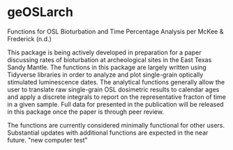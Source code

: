# geOSLarch
Functions for OSL Bioturbation and Time Percentage Analysis per McKee &amp; Frederick (n.d.)

This package is being actively developed in preparation for a paper discussing rates of bioturbation at archeological sites in the East Texas Sandy Mantle. The functions in this package are largely written using Tidyverse libraries in order to analyze and plot single-grain optically stimulated luminescence dates. The analytical functions generally allow the user to translate raw single-grain OSL dosimetric results to calendar ages and apply a discrete integrals to report on the representative fracton of time in a given sample. Full data for presented in the publication will be released in this package once the paper is through peer review.

The functions are currently considered minimally functional for other users. Substantial updates with additional functions are expected in the near future.
"new computer test" 
